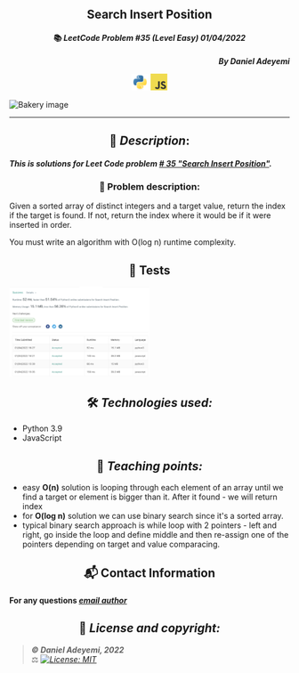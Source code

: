 ## <div align="center">Search Insert Position</div>

#### <div align="center">📚 _LeetCode Problem #35 (**Level Easy**) 01/04/2022_ </div>

**_<p align="right">By Daniel Adeyemi_**</p>

<p align="center">

<img src="https://raw.githubusercontent.com/devicons/devicon/master/icons/python/python-original.svg" alt="python" width="30"/>
<img alt="JavaScript" width="30px" src="https://raw.githubusercontent.com/github/explore/80688e429a7d4ef2fca1e82350fe8e3517d3494d/topics/javascript/javascript.png" />
</p>

<div><img src="https://st2.depositphotos.com/1001201/5314/i/950/depositphotos_53145427-stock-photo-problem-and-confusion-of-businessman.jpg" alt="Bakery image" width="50%" display="block" margin-left="auto" margin-right="auto"/></div>

---

## <div align="center"> 🚩 _Description_:</div>

##### **_This is solutions for Leet Code problem [# 35 "Search Insert Position"](https://leetcode.com/problems/search-insert-position/)._**

### <div align="center"> 🤔 Problem description:

Given a sorted array of distinct integers and a target value, return the index if the target is found. If not, return the index where it would be if it were inserted in order.

You must write an algorithm with O(log n) runtime complexity.

## <div align="center"> 🚥 Tests

<img src="assets/1.png" width=50% display="block" margin-left="auto" margin-right="auto"/>

## <div align="center"> 🛠️ _Technologies used:_

- Python 3.9
- JavaScript

## <div align="center"> 🌟 _Teaching points:_

- easy **O(n)** solution is looping through each element of an array until we find a target or element is bigger than it. After it found - we will return index
- for **O(log n)** solution we can use binary search since it's a sorted array.
- typical binary search approach is while loop with 2 pointers - left and right, go inside the loop and define middle and then re-assign one of the pointers depending on target and value comparacing.

## <div align="center"> 📬 Contact Information

#### For any questions _[email author](mailto:adeyemidany+github@gmail.com?subject=[GitHub])_

<a name="license"></a>

## <div align="center"> 📘 _License and copyright:_

> **_© Daniel Adeyemi, 2022_**  
> ⚖️ _[![License: MIT](https://img.shields.io/badge/License-MIT-yellow.svg)](https://opensource.org/licenses/MIT)_
